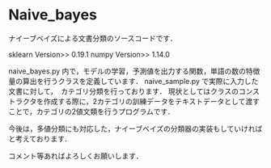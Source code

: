 # Naive_bayes


ナイーブベイズによる文書分類のソースコードです．

sklearn Version>> 0.19.1
numpy Version>> 1.14.0


naive_bayes.py
内で，モデルの学習，予測値を出力する関数，単語の数の特徴量の算出を行うクラスを定義しています．
naive_sample.py
で実際に入力した文書に対して，　カテゴリ分類を行っております．
現状としてはクラスのコンストラクタを作成する際に，2カテゴリの訓練データをテキストデータとして渡すことで，カテゴリの2値文類を行うプログラムです．

今後は，多値分類にも対応した，ナイーブベイズの分類器の実装もしていければと考えております．

コメント等あればよろしくお願いします．





